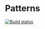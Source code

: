 # Patterns
[![Build status](https://ci.appveyor.com/api/projects/status/0g3o27k3j0c52ovg?svg=true)](https://ci.appveyor.com/project/bigsurmoon/aqa5-1-67prf)
